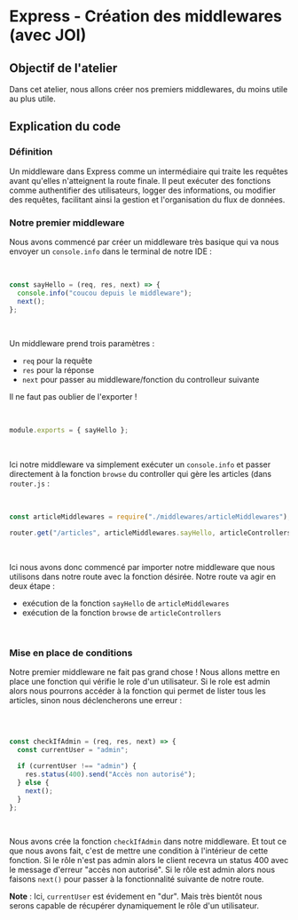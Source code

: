 # Express - Création des middlewares (avec JOI)

## Objectif de l'atelier

Dans cet atelier, nous allons créer nos premiers middlewares, du moins utile au plus utile.

## Explication du code

### Définition


Un middleware dans Express comme un intermédiaire qui traite les requêtes avant qu'elles n'atteignent la route finale. Il peut exécuter des fonctions comme authentifier des utilisateurs, logger des informations, ou modifier des requêtes, facilitant ainsi la gestion et l'organisation du flux de données.

### Notre premier middleware
Nous avons commencé par créer un middleware très basique qui va nous envoyer un `console.info` dans le terminal de notre IDE :

<br />

```js
const sayHello = (req, res, next) => {
  console.info("coucou depuis le middleware");
  next();
};
```

<br />

Un middleware prend trois paramètres :
- `req` pour la requête
- `res` pour la réponse
- `next` pour passer au middleware/fonction du controlleur suivante

Il ne faut pas oublier de l'exporter !

<br />

```js
module.exports = { sayHello };
```
<br />

Ici notre middleware va simplement exécuter un `console.info` et passer directement à la fonction `browse` du controller qui gère les articles (dans `router.js` :

<br />

```js
const articleMiddlewares = require("./middlewares/articleMiddlewares");

router.get("/articles", articleMiddlewares.sayHello, articleControllers.browse); 
```

<br />

Ici nous avons donc commencé par importer notre middleware que nous utilisons dans notre route avec la fonction désirée.
Notre route va agir en deux étape :
- exécution de la fonction `sayHello` de `articleMiddlewares`
- exécution de la fonction `browse` de `articleControllers`

<br />

### Mise en place de conditions

Notre premier middleware ne fait pas grand chose ! Nous allons mettre en place une fonction qui vérifie le role d'un utilisateur.
Si le role est admin alors nous pourrons accéder à la fonction qui permet de lister tous les articles, sinon nous déclencherons une erreur :

<br />

```js

const checkIfAdmin = (req, res, next) => {
  const currentUser = "admin";

  if (currentUser !== "admin") {
    res.status(400).send("Accès non autorisé");
  } else {
    next();
  }
};
```

<br />

Nous avons crée la fonction `checkIfAdmin` dans notre middleware. Et tout ce que nous avons fait, c'est de mettre une condition à l'intérieur de cette fonction.
Si le rôle n'est pas admin alors le client recevra un status 400 avec le message d'erreur "accès non autorisé".
Si le rôle est admin alors nous faisons `next()` pour passer à la fonctionnalité suivante de notre route.

**Note** : Ici, `currentUser` est évidement en "dur". Mais très bientôt nous serons capable de récupérer dynamiquement le rôle d'un utilisateur.






